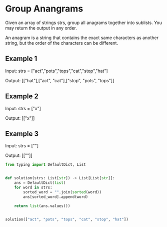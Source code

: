 # Group Anangrams

Given an array of strings strs, group all anagrams together into sublists. You may return the output in any order.

An anagram is a string that contains the exact same characters as another string, but the order of the characters can be different.

## Example 1

Input: strs = ["act","pots","tops","cat","stop","hat"]

Output: [["hat"],["act", "cat"],["stop", "pots", "tops"]]

## Example 2

Input: strs = ["x"]

Output: [["x"]]

## Example 3

Input: strs = [""]

Output: [[""]]

```python
from typing import DefaultDict, List


def solution(strs: List[str]) -> List[List[str]]:
    ans = DefaultDict(list)
    for word in strs:
        sorted_word = "".join(sorted(word))
        ans[sorted_word].append(word)

    return list(ans.values())


solution(["act", "pots", "tops", "cat", "stop", "hat"])
```

